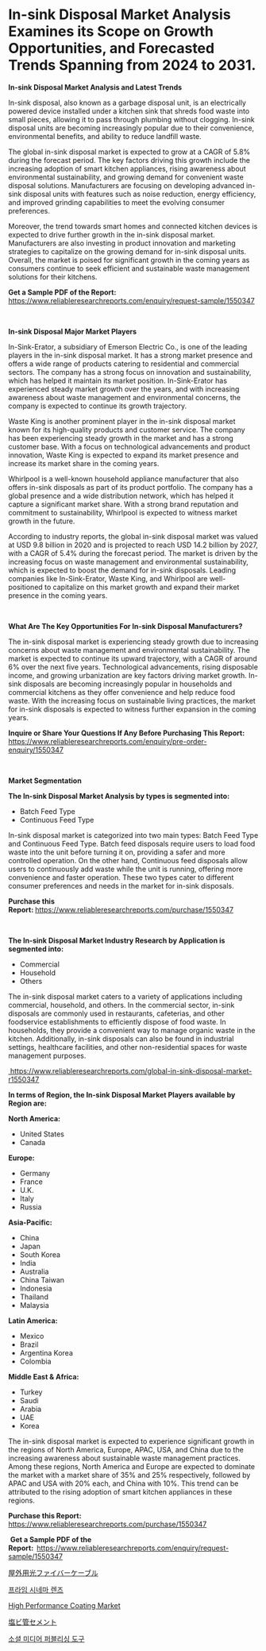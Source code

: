 <p><h1>In-sink Disposal Market Analysis Examines its Scope on Growth Opportunities, and Forecasted Trends Spanning from 2024 to 2031.</h1></p><p><strong>In-sink Disposal Market Analysis and Latest Trends</strong></p>
<p><p>In-sink disposal, also known as a garbage disposal unit, is an electrically powered device installed under a kitchen sink that shreds food waste into small pieces, allowing it to pass through plumbing without clogging. In-sink disposal units are becoming increasingly popular due to their convenience, environmental benefits, and ability to reduce landfill waste.</p><p>The global in-sink disposal market is expected to grow at a CAGR of 5.8% during the forecast period. The key factors driving this growth include the increasing adoption of smart kitchen appliances, rising awareness about environmental sustainability, and growing demand for convenient waste disposal solutions. Manufacturers are focusing on developing advanced in-sink disposal units with features such as noise reduction, energy efficiency, and improved grinding capabilities to meet the evolving consumer preferences.</p><p>Moreover, the trend towards smart homes and connected kitchen devices is expected to drive further growth in the in-sink disposal market. Manufacturers are also investing in product innovation and marketing strategies to capitalize on the growing demand for in-sink disposal units. Overall, the market is poised for significant growth in the coming years as consumers continue to seek efficient and sustainable waste management solutions for their kitchens.</p></p>
<p><strong>Get a Sample PDF of the Report:&nbsp;</strong> <a href="https://www.reliableresearchreports.com/enquiry/request-sample/1550347">https://www.reliableresearchreports.com/enquiry/request-sample/1550347</a></p>
<p>&nbsp;</p>
<p><strong>In-sink Disposal Major Market Players</strong></p>
<p><p>In-Sink-Erator, a subsidiary of Emerson Electric Co., is one of the leading players in the in-sink disposal market. It has a strong market presence and offers a wide range of products catering to residential and commercial sectors. The company has a strong focus on innovation and sustainability, which has helped it maintain its market position. In-Sink-Erator has experienced steady market growth over the years, and with increasing awareness about waste management and environmental concerns, the company is expected to continue its growth trajectory.</p><p>Waste King is another prominent player in the in-sink disposal market known for its high-quality products and customer service. The company has been experiencing steady growth in the market and has a strong customer base. With a focus on technological advancements and product innovation, Waste King is expected to expand its market presence and increase its market share in the coming years.</p><p>Whirlpool is a well-known household appliance manufacturer that also offers in-sink disposals as part of its product portfolio. The company has a global presence and a wide distribution network, which has helped it capture a significant market share. With a strong brand reputation and commitment to sustainability, Whirlpool is expected to witness market growth in the future.</p><p>According to industry reports, the global in-sink disposal market was valued at USD 9.8 billion in 2020 and is projected to reach USD 14.2 billion by 2027, with a CAGR of 5.4% during the forecast period. The market is driven by the increasing focus on waste management and environmental sustainability, which is expected to boost the demand for in-sink disposals. Leading companies like In-Sink-Erator, Waste King, and Whirlpool are well-positioned to capitalize on this market growth and expand their market presence in the coming years.</p></p>
<p>&nbsp;</p>
<p><strong>What Are The Key Opportunities For In-sink Disposal Manufacturers?</strong></p>
<p><p>The in-sink disposal market is experiencing steady growth due to increasing concerns about waste management and environmental sustainability. The market is expected to continue its upward trajectory, with a CAGR of around 6% over the next five years. Technological advancements, rising disposable income, and growing urbanization are key factors driving market growth. In-sink disposals are becoming increasingly popular in households and commercial kitchens as they offer convenience and help reduce food waste. With the increasing focus on sustainable living practices, the market for in-sink disposals is expected to witness further expansion in the coming years.</p></p>
<p><strong>Inquire or Share Your Questions If Any Before Purchasing This Report:</strong> <a href="https://www.reliableresearchreports.com/enquiry/pre-order-enquiry/1550347">https://www.reliableresearchreports.com/enquiry/pre-order-enquiry/1550347</a></p>
<p>&nbsp;</p>
<p><strong>Market Segmentation</strong></p>
<p><strong>The In-sink Disposal Market Analysis by types is segmented into:</strong></p>
<p><ul><li>Batch Feed Type</li><li>Continuous Feed Type</li></ul></p>
<p><p>In-sink disposal market is categorized into two main types: Batch Feed Type and Continuous Feed Type. Batch feed disposals require users to load food waste into the unit before turning it on, providing a safer and more controlled operation. On the other hand, Continuous feed disposals allow users to continuously add waste while the unit is running, offering more convenience and faster operation. These two types cater to different consumer preferences and needs in the market for in-sink disposals.</p></p>
<p><strong>Purchase this Report:&nbsp;</strong><a href="https://www.reliableresearchreports.com/purchase/1550347">https://www.reliableresearchreports.com/purchase/1550347</a></p>
<p>&nbsp;</p>
<p><strong>The In-sink Disposal Market Industry Research by Application is segmented into:</strong></p>
<p><ul><li>Commercial</li><li>Household</li><li>Others</li></ul></p>
<p><p>The in-sink disposal market caters to a variety of applications including commercial, household, and others. In the commercial sector, in-sink disposals are commonly used in restaurants, cafeterias, and other foodservice establishments to efficiently dispose of food waste. In households, they provide a convenient way to manage organic waste in the kitchen. Additionally, in-sink disposals can also be found in industrial settings, healthcare facilities, and other non-residential spaces for waste management purposes.</p></p>
<p><a href="https://www.reliableresearchreports.com/global-in-sink-disposal-market-r1550347">&nbsp;https://www.reliableresearchreports.com/global-in-sink-disposal-market-r1550347</a></p>
<p><strong>In terms of Region, the In-sink Disposal Market Players available by Region are:</strong></p>
<p>
    <p> <strong> North America: </strong>
        <ul>
            <li>United States</li>
            <li>Canada</li>
        </ul>
        </p> 
    <p> <strong> Europe: </strong>
        <ul>
            <li>Germany</li>
            <li>France</li>
            <li>U.K.</li>
            <li>Italy</li>
            <li>Russia</li>
        </ul>
        </p> 
    <p> <strong> Asia-Pacific: </strong>
        <ul>
            <li>China</li>
            <li>Japan</li>
            <li>South Korea</li>
            <li>India</li>
            <li>Australia</li>
            <li>China Taiwan</li>
            <li>Indonesia</li>
            <li>Thailand</li>
            <li>Malaysia</li>
        </ul>
        </p> 
    <p> <strong> Latin America: </strong>
        <ul>
            <li>Mexico</li>
            <li>Brazil</li>
            <li>Argentina Korea</li>
            <li>Colombia</li>
        </ul>
        </p> 
    <p> <strong> Middle East & Africa: </strong>
        <ul>
            <li>Turkey</li>
            <li>Saudi</li>
            <li>Arabia</li>
            <li>UAE</li>
            <li>Korea</li>
        </ul>
    </p>
    </p>
<p><p>The in-sink disposal market is expected to experience significant growth in the regions of North America, Europe, APAC, USA, and China due to the increasing awareness about sustainable waste management practices. Among these regions, North America and Europe are expected to dominate the market with a market share of 35% and 25% respectively, followed by APAC and USA with 20% each, and China with 10%. This trend can be attributed to the rising adoption of smart kitchen appliances in these regions.</p></p>
<p><strong>Purchase this Report: </strong><a href="https://www.reliableresearchreports.com/purchase/1550347">https://www.reliableresearchreports.com/purchase/1550347</a></p>
<p>&nbsp;<strong>Get a Sample PDF of the Report:&nbsp;&nbsp;</strong><a href="https://www.reliableresearchreports.com/enquiry/request-sample/1550347">https://www.reliableresearchreports.com/enquiry/request-sample/1550347</a></p>
<p><strong></strong></p>
<p><p><a href="https://medium.com/@hugofirst21/%E5%B1%8B%E5%A4%96%E7%94%A8%E3%83%95%E3%82%A1%E3%82%A4%E3%83%90%E3%83%BC%E3%82%AA%E3%83%97%E3%83%86%E3%82%A3%E3%83%83%E3%82%AF%E3%82%B1%E3%83%BC%E3%83%96%E3%83%AB%E5%B8%82%E5%A0%B4-%E7%AB%B6%E4%BA%89%E5%88%86%E6%9E%90-%E5%B8%82%E5%A0%B4%E5%8B%95%E5%90%91-2031%E5%B9%B4%E3%81%BE%E3%81%A7%E3%81%AE%E4%BA%88%E6%B8%AC-afff05e12067">屋外用光ファイバーケーブル</a></p><p><a href="https://medium.com/@rickymetzdvm/%ED%94%84%EB%9D%BC%EC%9E%84-%EC%8B%9C%EB%84%A4%EB%A7%88-%EB%A0%8C%EC%A6%88-%EC%8B%9C%EC%9E%A5-%EB%B6%84%EC%84%9D-%EB%B0%8F-2024%EB%85%84%EB%B6%80%ED%84%B0-2031%EB%85%84%EA%B9%8C%EC%A7%80%EC%9D%98-%EA%B8%B0%EA%B0%84%EC%97%90-%EB%8C%80%ED%95%9C-%EA%B7%9C%EB%AA%A8-%EC%98%88%EC%B8%A1-19e41e0ba979">프라임 시네마 렌즈</a></p><p><a href="https://issuu.com/reportprime-2/docs/high-performance-coating-market-size-2030.pptx">High Performance Coating Market</a></p><p><a href="https://medium.com/@kelscdowell78456/pvc%E3%83%91%E3%82%A4%E3%83%97%E3%82%BB%E3%83%A1%E3%83%B3%E3%83%88%E5%B8%82%E5%A0%B4%E3%81%AE%E5%88%86%E6%9E%90-%E3%82%B0%E3%83%AD%E3%83%BC%E3%83%90%E3%83%AB%E7%94%A3%E6%A5%AD%E3%81%AE%E5%B1%95%E6%9C%9B%E3%81%A8%E4%BA%88%E6%B8%AC-2024%E5%B9%B4%E3%81%8B%E3%82%892031%E5%B9%B4%E3%81%BE%E3%81%A7-0d57ceeb02bf">塩ビ管セメント</a></p><p><a href="https://medium.com/@dallasrrellwg/%EC%86%8C%EC%85%9C-%EB%AF%B8%EB%94%94%EC%96%B4-%EA%B2%8C%EC%8B%9C-%EB%8F%84%EA%B5%AC-%EC%8B%9C%EC%9E%A5-2031%EB%85%84%EA%B9%8C%EC%A7%80%EC%9D%98-%ED%8A%B8%EB%A0%8C%EB%93%9C-%EC%98%88%EC%B8%A1-%EB%B0%8F-%EA%B2%BD%EC%9F%81-%EB%B6%84%EC%84%9D-7754951d5abe">소셜 미디어 퍼블리싱 도구</a></p></p>